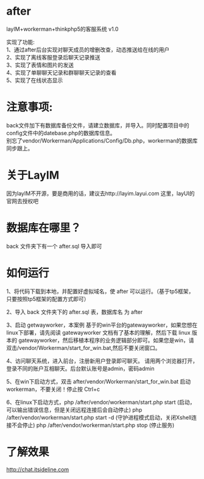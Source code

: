 # after
layIM+workerman+thinkphp5的客服系统 v1.0  

实现了功能:  
1、通过after后台实现对聊天成员的增删改查，动态推送给在线的用户    
2、实现了离线客服登录后聊天记录推送   
3、实现了表情和图片的发送  
4、实现了单聊聊天记录和群聊聊天记录的查看  
5、实现了在线状态显示  

# 注意事项:  
back文件加下有数据库备份文件，请建立数据库，并导入。同时配置项目中的config文件中的datebase.php的数据库信息。  
别忘了vendor/Workerman/Applications/Config/Db.php，workerman的数据库同步跟上。

# 关于LayIM
因为layIM不开源，要是商用的话，建议去http://layim.layui.com  这里，layUI的官网去授权吧  

# 数据库在哪里？  
back 文件夹下有一个 after.sql 导入即可  

# 如何运行  
1、将代码下载到本地，并配置好虚拟域名，使 after 可以运行。（基于tp5框架，只要按照tp5框架的配置方式即可）  
  
2、导入 back 文件夹下的 after.sql 表，数据库名 为 after 
  
3、启动 getwayworker，本案例 基于的win平台的gatewayworker，如果您想在linux下部署，请先阅读 gatewayworker 文档有了基本的理解，然后下载 linux 版本的
gatewayworker，然后移植本程序的业务逻辑部分即可。如果您是win，请双击/vendor/Workerman/start_for_win.bat,然后不要关闭窗口。   
  
4、访问聊天系统，进入前台，注册新用户登录即可聊天。 请用两个浏览器打开，登录不同的账户互相聊天。后台默认账号是admin，密码admin  

5、在win下启动方式，双击 after/vendor/Workerman/start_for_win.bat 启动 workerman，不要关闭！停止按 Ctrl+c

6、在linux下启动方式，php /after/vendor/workerman/start.php start (启动，可以输出错误信息，但是关闭远程连接后会自动停止)
	php /after/vendor/workerman/start.php start -d (守护进程模式启动，关闭Xshell连接不会停止)
	php /after/vendor/workerman/start.php stop (停止服务)

# 了解效果
http://chat.itsideline.com


